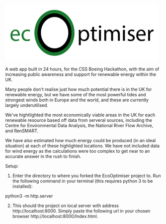 ![EcoOptimiser](https://github.com/lun3x/EcoOptimiser/blob/master/images/logo.png)

A web app built in 24 hours, for the CSS Boeing Hackathon, with the aim of increasing public awareness and support for renewable energy within the UK.

Many people don't realise just how much potential there is in the UK for renewable energy, but we have some of the most powerful tides and strongest winds both in Europe and the world, and these are currently largely underutilised.

We've hightlighted the most economically viable areas in the UK for each renewable resource based off data from serveral sources, including the Centre for Environmental Data Analysis, the National River Flow Archive, and RenSMART.

We have also estimated how much energy could be produced (in an ideal situation) at each of these highlighted locations. We have not included data for wind energy as the calculations were too complex to get near to an accurate answer in the rush to finish.

Setup:

1) Enter the directory to where you forked the EcoOptimiser project to. Run the following command in your terminal (this requires python 3 to be installed):

python3 -m http.server

2) This should the project on local server with address http://localhost:8000. Simply paste the following url in your chosen browser http://localhost:8000/Index.html.
